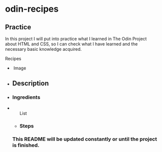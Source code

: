 # odin-recipes
## Practice
In this project I will put into practice what I learned in The Odin Project about HTML and CSS, so I can check what I have learned and the necessary basic knowledge acquired.

Recipes
- <img> Image
- <h2> Description
- <h3> Ingredients
- <ul> List
- <h3> Steps

### This README will be updated constantly or until the project is finished.
